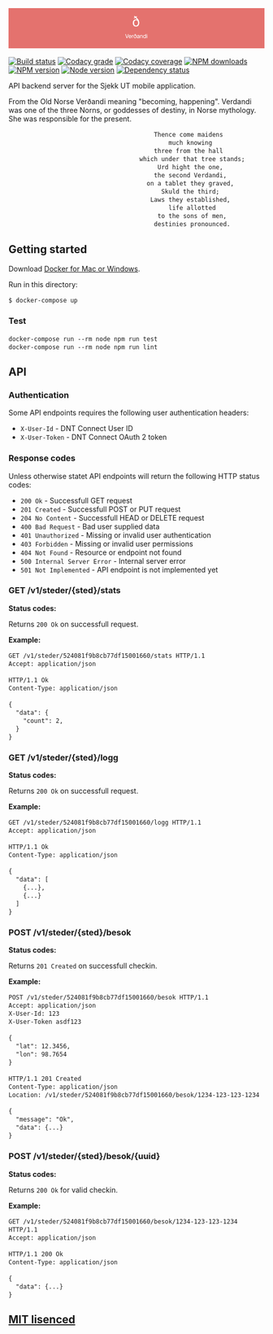 ![Verðandi](https://raw.githubusercontent.com/Turistforeningen/Verdandi/master/assets/verdandi.png "Skaði")

[![Build status](https://app.wercker.com/status/eeff9d36f7e451fe1f1364c7209adde6/s "Build status")](https://app.wercker.com/project/bykey/eeff9d36f7e451fe1f1364c7209adde6)
[![Codacy grade](https://img.shields.io/codacy/grade/4b0305b11f144bd190f34196631994f2.svg "Codacy grade")](https://www.codacy.com/app/DNT/Verdandi)
[![Codacy coverage](https://img.shields.io/codacy/coverage/4b0305b11f144bd190f34196631994f2.svg "Codacy coverage")](https://www.codacy.com/app/DNT/Verdandi)
[![NPM downloads](https://img.shields.io/npm/dm/verdandi.svg "NPM downloads")](https://www.npmjs.com/package/verdandi)
[![NPM version](https://img.shields.io/npm/v/verdandi.svg "NPM version")](https://www.npmjs.com/package/verdandi)
[![Node version](https://img.shields.io/node/v/verdandi.svg "Node version")](https://www.npmjs.com/package/verdandi)
[![Dependency status](https://img.shields.io/david/Turistforeningen/Verdandi.svg "Dependency status")](https://david-dm.org/Turistforeningen/Verdandi)

API backend server for the Sjekk UT mobile application.

From the Old Norse Verðandi meaning "becoming, happening". Verdandi was one of
the three Norns, or goddesses of destiny, in Norse mythology. She was
responsible for the present.

```
                                        Thence come maidens
                                            much knowing
                                        three from the hall
                                    which under that tree stands;
                                         Urd hight the one,
                                        the second Verdandi,
                                      on a tablet they graved,
                                          Skuld the third;
                                       Laws they established,
                                            life allotted
                                         to the sons of men,
                                        destinies pronounced.
```

## Getting started

Download [Docker for Mac or Windows](https://www.docker.com/products/docker).

Run in this directory:

```
$ docker-compose up
```

### Test

```
docker-compose run --rm node npm run test
docker-compose run --rm node npm run lint
```

## API

### Authentication

Some API endpoints requires the following user authentication headers:

* `X-User-Id` - DNT Connect User ID
* `X-User-Token` - DNT Connect OAuth 2 token

### Response codes

Unless otherwise statet API endpoints will return the following HTTP status
codes:

* `200 Ok` - Successfull GET request
* `201 Created` - Successfull POST or PUT request
* `204 No Content` - Successfull HEAD or DELETE request
* `400 Bad Request` - Bad user supplied data
* `401 Unauthorized` - Missing or invalid user authentication
* `403 Forbidden` - Missing or invalid user permissions
* `404 Not Found` - Resource or endpoint not found
* `500 Internal Server Error` - Internal server error
* `501 Not Implemented` - API endpoint is not implemented yet

### GET /v1/steder/{sted}/stats

**Status codes:**

Returns `200 Ok` on successfull request.

**Example:**

```http
GET /v1/steder/524081f9b8cb77df15001660/stats HTTP/1.1
Accept: application/json

HTTP/1.1 Ok
Content-Type: application/json

{
  "data": {
    "count": 2,
  }
}
```

### GET /v1/steder/{sted}/logg

**Status codes:**

Returns `200 Ok` on successfull request.

**Example:**

```http
GET /v1/steder/524081f9b8cb77df15001660/logg HTTP/1.1
Accept: application/json

HTTP/1.1 Ok
Content-Type: application/json

{
  "data": [
    {...},
    {...}
  ]
}
```

### POST /v1/steder/{sted}/besok

**Status codes:**

Returns `201 Created` on successfull checkin.

**Example:**

```http
POST /v1/steder/524081f9b8cb77df15001660/besok HTTP/1.1
Accept: application/json
X-User-Id: 123
X-User-Token asdf123

{
  "lat": 12.3456,
  "lon": 98.7654
}

HTTP/1.1 201 Created
Content-Type: application/json
Location: /v1/steder/524081f9b8cb77df15001660/besok/1234-123-123-1234

{
  "message": "Ok",
  "data": {...}
}
```

### POST /v1/steder/{sted}/besok/{uuid}

**Status codes:**

Returns `200 Ok` for valid checkin.

**Example:**

```http
GET /v1/steder/524081f9b8cb77df15001660/besok/1234-123-123-1234 HTTP/1.1
Accept: application/json

HTTP/1.1 200 Ok
Content-Type: application/json

{
  "data": {...}
}
```

## [MIT lisenced](https://github.com/Turistforeningen/Verdandi/blob/master/LICENSE)
